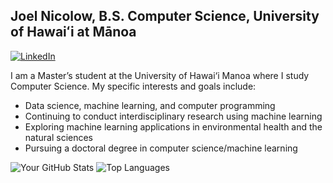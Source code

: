 ## Joel Nicolow, B.S. Computer Science, University of Hawaiʻi at Mānoa
<!--**jnicolow/jnicolow** is a ✨ _special_ ✨ repository because its `README.md` (this file) appears on your GitHub profile.-->
[![LinkedIn](https://img.shields.io/badge/LinkedIn-blue?logo=linkedin&logoColor=white&style=for-the-badge)](https://www.linkedin.com/in/joel-nicolow-04a3721ba/)

I am a Master’s student at the University of Hawai‘i Manoa where I study Computer Science. My specific interests and goals include:

- Data science, machine learning, and computer programming
- Continuing to conduct interdisciplinary research using machine learning
- Exploring machine learning applications in environmental health and the natural sciences
- Pursuing a doctoral degree in computer science/machine learning

![Your GitHub Stats](https://github-readme-stats.vercel.app/api?username=jnicolow&show_icons=true&theme=default)
![Top Languages](https://github-readme-stats.vercel.app/api/top-langs/?username=jnicolow&layout=compact&theme=default)

